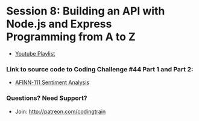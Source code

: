 # Session 8: Building an API with Node.js and Express<br />Programming from A to Z
* [Youtube Playlist](https://www.youtube.com/watch?v=P-Upi9TMrBk&index=1&list=PLRqwX-V7Uu6Yyn-fBtGHfN0_xCtBwUkBp)


### Link to source code to Coding Challenge #44 Part 1 and Part 2: 
* [AFINN-111 Sentiment Analysis](https://github.com/CodingTrain/Rainbow-Code/tree/master/challenges/CC_44_afinn111SentimentAnalysis)

### Questions? Need Support?
* Join: http://patreon.com/codingtrain
